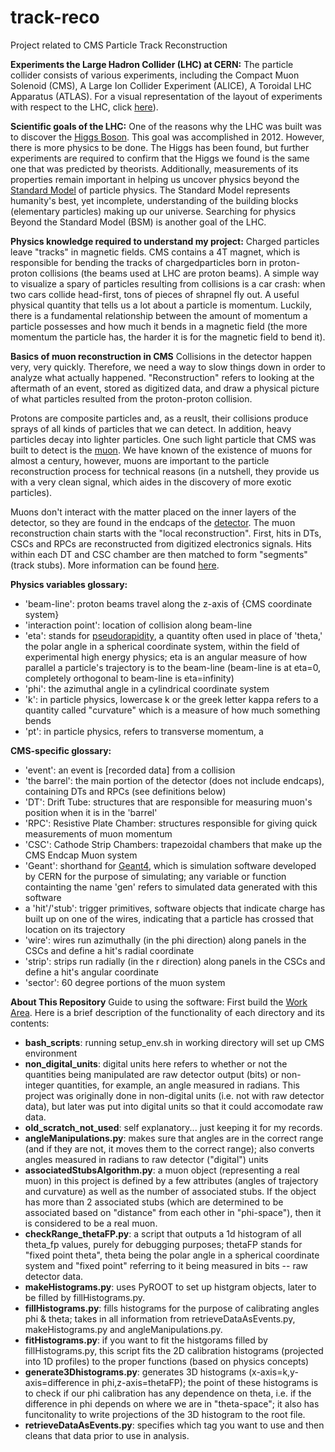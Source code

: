 # track-reco
Project related to CMS Particle Track Reconstruction

**Experiments the Large Hadron Collider (LHC) at CERN:**
The particle collider consists of various experiments, including the Compact Muon Solenoid (CMS), A Large Ion Collider Experiment (ALICE), A Toroidal LHC Apparatus (ATLAS). For a visual representation of the layout of experiments with respect to the LHC, click [here](http://cds.cern.ch/images/OPEN-PHO-ACCEL-2013-056-1)).

**Scientific goals of the LHC:**
One of the reasons why the LHC was built was to discover the [Higgs Boson](https://en.wikipedia.org/wiki/Higgs_boson). This goal was accomplished in 2012. However, there is more physics to be done. The Higgs has been found, but further experiments are required to confirm that the Higgs we found is the same one that was predicted by theorists. Additionally, measurements of its properties remain important in helping us uncover physics beyond the [Standard Model](https://home.cern/science/physics/standard-model) of particle physics. The Standard Model represents humanity's best, yet incomplete, understanding of the building blocks (elementary particles) making up our universe. Searching for physics Beyond the Standard Model (BSM) is another goal of the LHC.

**Physics knowledge required to understand my project:**
Charged particles leave "tracks" in magnetic fields. CMS contains a 4T magnet, which is responsible for bending the tracks of chargedparticles born in proton-proton collisions (the beams used at LHC are proton beams). A simple way to visualize a spary of particles resulting from collisions is a car crash: when two cars collide head-first, tons of pieces of shrapnel fly out. A useful physical quantity that tells us a lot about a particle is momentum. Luckily, there is a fundamental relationship between the amount of momentum a particle possesses and how much it bends in a magnetic field (the more momentum the particle has, the harder it is for the magnetic field to bend it). 

**Basics of muon reconstruction in CMS**
Collisions in the detector happen very, very quickly. Therefore, we need a way to slow things down in order to analyze what actually happened. "Reconstruction" refers to looking at the aftermath of an event, stored as digitized data, and draw a physical picture of what particles resulted from the proton-proton collision.

Protons are composite particles and, as a reuslt, their collisions produce sprays of all kinds of particles that we can detect. In addition, heavy particles decay into lighter particles. One such light particle that CMS was built to detect is the [muon](https://en.wikipedia.org/wiki/Muon). We have known of the existence of muons for almost a century, however, muons are important to the particle reconstruction process for technical reasons (in a nutshell, they provide us with a very clean signal, which aides in the discovery of more exotic particles). 

Muons don't interact with the matter placed on the inner layers of the detector, so they are found in the endcaps of the [detector](http://cms.web.cern.ch/news/muon-detectors).
The muon reconstruction chain starts with the "local reconstruction". First, hits in DTs, CSCs and RPCs are reconstructed from digitized electronics signals. Hits within each DT and CSC chamber are then matched to form "segments" (track stubs). More information can be found [here](https://twiki.cern.ch/twiki/bin/view/CMSPublic/WorkBookMuonAnalysis).

**Physics variables glossary:**
- 'beam-line': proton beams travel along the z-axis of {CMS coordinate system}
- 'interaction point': location of collision along beam-line
- 'eta': stands for [pseudorapidity](https://en.wikipedia.org/wiki/Pseudorapidity), a quantity often used in place of 'theta,' the polar angle in a spherical coordinate system, within the field of experimental high energy physics; eta is an angular measure of how parallel a particle's trajectory is to the beam-line (beam-line is at eta=0, completely orthogonal to beam-line is eta=infinity)
- 'phi': the azimuthal angle in a cylindrical coordinate system
- 'k': in particle physics, lowercase k or the greek letter kappa refers to a quantity called "curvature" which is a measure of how much something bends
- 'pt': in particle physics, refers to transverse momentum, a 

**CMS-specific glossary:**
- 'event': an event is [recorded data] from a collision
- 'the barrel': the main portion of the detector (does not include endcaps), containing DTs and RPCs (see definitions below)
- 'DT': Drift Tube: structures that are responsible for measuring muon's position when it is in the 'barrel'
- 'RPC': Resistive Plate Chamber: structures responsible for giving quick measurements of muon momentum  
- 'CSC': Cathode Strip Chambers: trapezoidal chambers that make up the CMS Endcap Muon system
- 'Geant': shorthand for [Geant4](http://geant4.web.cern.ch/), which is simulation software developed by CERN for the purpose of simulating; any variable or function containting the name 'gen' refers to simulated data generated with this software
- a 'hit'/'stub': trigger primitives, software objects that indicate charge has built up on one of the wires, indicating that a particle has crossed that location on its trajectory
- 'wire': wires run azimuthally (in the phi direction) along panels in the CSCs and define a hit's radial coordinate
- 'strip': strips run radially (in the r direction) along panels in the CSCs and define a hit's angular coordinate
- 'sector': 60 degree portions of the muon system 

**About This Repository**
Guide to using the software:
First build the [Work Area](https://twiki.cern.ch/twiki/bin/view/CMSPublic/WorkBookSetComputerNode#Create_a_work_area_and_build_the).
Here is a brief description of the functionality of each directory and its contents:
- **bash_scripts**: running setup_env.sh in working directory will set up CMS environment
- **non_digital_units**: digital units here refers to whether or not the quantities being manipulated are raw detector output (bits) or non-integer quantities, for example, an angle measured in radians. This project was originally done in non-digital units (i.e. not with raw detector data), but later was put into digital units so that it could accomodate raw data.
- **old_scratch_not_used**: self explanatory... just keeping it for my records.
- **angleManipulations.py**: makes sure that angles are in the correct range (and if they are not, it moves them to the correct range); also converts angles measured in radians to raw detector ("digital") units
- **associatedStubsAlgorithm.py**: a muon object (representing a real muon) in this project is defined by a few attributes (angles of trajectory and curvature) as well as the number of associated stubs. If the object has more than 2 associated stubs (which are determined to be associated based on "distance" from each other in "phi-space"), then it is considered to be a real muon.
- **checkRange_thetaFP.py**: a script that outputs a 1d histogram of all theta_fp values, purely for debugging purposes; thetaFP stands for "fixed point theta", theta being the polar angle in a spherical coordinate system and "fixed point" referring to it being measured in bits -- raw detector data.
- **makeHistograms.py**: uses PyROOT to set up histgram objects, later to be filled by fillHistograms.py.
- **fillHistograms.py**: fills histograms for the purpose of calibrating angles phi & theta; takes in all information from retrieveDataAsEvents.py, makeHistograms.py and angleManipulations.py. 
- **fitHistograms.py**: if you want to fit the histgorams filled by fillHistograms.py, this script fits the 2D calibration histograms (projected into 1D profiles) to the proper functions (based on physics concepts)
- **generate3Dhistograms.py**: generates 3D histograms (x-axis=k,y-axis=difference in phi,z-axis=thetaFP); the point of these histograms is to check if our phi calibration has any dependence on theta, i.e. if the difference in phi depends on where we are in "theta-space"; it also has funcitonality to write projections of the 3D histogram to the root file.
- **retrieveDataAsEvents.py**: specifies which tag you want to use and then cleans that data prior to use in analysis.
<!---Calibration, Propagation, Algorithm, Efficiency // Digital & Not Digital-->
